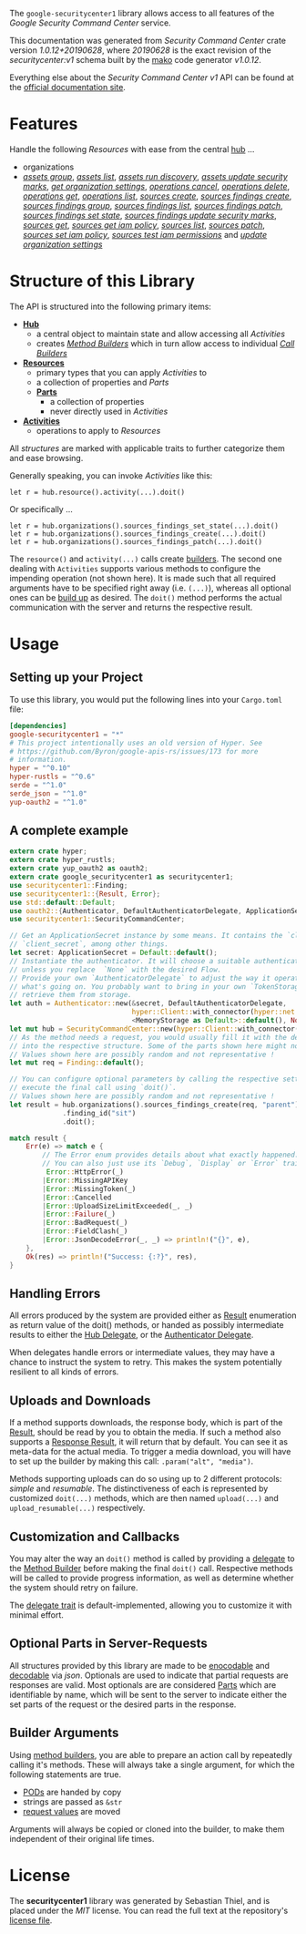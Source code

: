 <!---
DO NOT EDIT !
This file was generated automatically from 'src/mako/api/README.md.mako'
DO NOT EDIT !
-->
The `google-securitycenter1` library allows access to all features of the *Google Security Command Center* service.

This documentation was generated from *Security Command Center* crate version *1.0.12+20190628*, where *20190628* is the exact revision of the *securitycenter:v1* schema built by the [mako](http://www.makotemplates.org/) code generator *v1.0.12*.

Everything else about the *Security Command Center* *v1* API can be found at the
[official documentation site](https://console.cloud.google.com/apis/api/securitycenter.googleapis.com/overview).
# Features

Handle the following *Resources* with ease from the central [hub](https://docs.rs/google-securitycenter1/1.0.12+20190628/google_securitycenter1/struct.SecurityCommandCenter.html) ... 

* organizations
 * [*assets group*](https://docs.rs/google-securitycenter1/1.0.12+20190628/google_securitycenter1/struct.OrganizationAssetGroupCall.html), [*assets list*](https://docs.rs/google-securitycenter1/1.0.12+20190628/google_securitycenter1/struct.OrganizationAssetListCall.html), [*assets run discovery*](https://docs.rs/google-securitycenter1/1.0.12+20190628/google_securitycenter1/struct.OrganizationAssetRunDiscoveryCall.html), [*assets update security marks*](https://docs.rs/google-securitycenter1/1.0.12+20190628/google_securitycenter1/struct.OrganizationAssetUpdateSecurityMarkCall.html), [*get organization settings*](https://docs.rs/google-securitycenter1/1.0.12+20190628/google_securitycenter1/struct.OrganizationGetOrganizationSettingCall.html), [*operations cancel*](https://docs.rs/google-securitycenter1/1.0.12+20190628/google_securitycenter1/struct.OrganizationOperationCancelCall.html), [*operations delete*](https://docs.rs/google-securitycenter1/1.0.12+20190628/google_securitycenter1/struct.OrganizationOperationDeleteCall.html), [*operations get*](https://docs.rs/google-securitycenter1/1.0.12+20190628/google_securitycenter1/struct.OrganizationOperationGetCall.html), [*operations list*](https://docs.rs/google-securitycenter1/1.0.12+20190628/google_securitycenter1/struct.OrganizationOperationListCall.html), [*sources create*](https://docs.rs/google-securitycenter1/1.0.12+20190628/google_securitycenter1/struct.OrganizationSourceCreateCall.html), [*sources findings create*](https://docs.rs/google-securitycenter1/1.0.12+20190628/google_securitycenter1/struct.OrganizationSourceFindingCreateCall.html), [*sources findings group*](https://docs.rs/google-securitycenter1/1.0.12+20190628/google_securitycenter1/struct.OrganizationSourceFindingGroupCall.html), [*sources findings list*](https://docs.rs/google-securitycenter1/1.0.12+20190628/google_securitycenter1/struct.OrganizationSourceFindingListCall.html), [*sources findings patch*](https://docs.rs/google-securitycenter1/1.0.12+20190628/google_securitycenter1/struct.OrganizationSourceFindingPatchCall.html), [*sources findings set state*](https://docs.rs/google-securitycenter1/1.0.12+20190628/google_securitycenter1/struct.OrganizationSourceFindingSetStateCall.html), [*sources findings update security marks*](https://docs.rs/google-securitycenter1/1.0.12+20190628/google_securitycenter1/struct.OrganizationSourceFindingUpdateSecurityMarkCall.html), [*sources get*](https://docs.rs/google-securitycenter1/1.0.12+20190628/google_securitycenter1/struct.OrganizationSourceGetCall.html), [*sources get iam policy*](https://docs.rs/google-securitycenter1/1.0.12+20190628/google_securitycenter1/struct.OrganizationSourceGetIamPolicyCall.html), [*sources list*](https://docs.rs/google-securitycenter1/1.0.12+20190628/google_securitycenter1/struct.OrganizationSourceListCall.html), [*sources patch*](https://docs.rs/google-securitycenter1/1.0.12+20190628/google_securitycenter1/struct.OrganizationSourcePatchCall.html), [*sources set iam policy*](https://docs.rs/google-securitycenter1/1.0.12+20190628/google_securitycenter1/struct.OrganizationSourceSetIamPolicyCall.html), [*sources test iam permissions*](https://docs.rs/google-securitycenter1/1.0.12+20190628/google_securitycenter1/struct.OrganizationSourceTestIamPermissionCall.html) and [*update organization settings*](https://docs.rs/google-securitycenter1/1.0.12+20190628/google_securitycenter1/struct.OrganizationUpdateOrganizationSettingCall.html)




# Structure of this Library

The API is structured into the following primary items:

* **[Hub](https://docs.rs/google-securitycenter1/1.0.12+20190628/google_securitycenter1/struct.SecurityCommandCenter.html)**
    * a central object to maintain state and allow accessing all *Activities*
    * creates [*Method Builders*](https://docs.rs/google-securitycenter1/1.0.12+20190628/google_securitycenter1/trait.MethodsBuilder.html) which in turn
      allow access to individual [*Call Builders*](https://docs.rs/google-securitycenter1/1.0.12+20190628/google_securitycenter1/trait.CallBuilder.html)
* **[Resources](https://docs.rs/google-securitycenter1/1.0.12+20190628/google_securitycenter1/trait.Resource.html)**
    * primary types that you can apply *Activities* to
    * a collection of properties and *Parts*
    * **[Parts](https://docs.rs/google-securitycenter1/1.0.12+20190628/google_securitycenter1/trait.Part.html)**
        * a collection of properties
        * never directly used in *Activities*
* **[Activities](https://docs.rs/google-securitycenter1/1.0.12+20190628/google_securitycenter1/trait.CallBuilder.html)**
    * operations to apply to *Resources*

All *structures* are marked with applicable traits to further categorize them and ease browsing.

Generally speaking, you can invoke *Activities* like this:

```Rust,ignore
let r = hub.resource().activity(...).doit()
```

Or specifically ...

```ignore
let r = hub.organizations().sources_findings_set_state(...).doit()
let r = hub.organizations().sources_findings_create(...).doit()
let r = hub.organizations().sources_findings_patch(...).doit()
```

The `resource()` and `activity(...)` calls create [builders][builder-pattern]. The second one dealing with `Activities` 
supports various methods to configure the impending operation (not shown here). It is made such that all required arguments have to be 
specified right away (i.e. `(...)`), whereas all optional ones can be [build up][builder-pattern] as desired.
The `doit()` method performs the actual communication with the server and returns the respective result.

# Usage

## Setting up your Project

To use this library, you would put the following lines into your `Cargo.toml` file:

```toml
[dependencies]
google-securitycenter1 = "*"
# This project intentionally uses an old version of Hyper. See
# https://github.com/Byron/google-apis-rs/issues/173 for more
# information.
hyper = "^0.10"
hyper-rustls = "^0.6"
serde = "^1.0"
serde_json = "^1.0"
yup-oauth2 = "^1.0"
```

## A complete example

```Rust
extern crate hyper;
extern crate hyper_rustls;
extern crate yup_oauth2 as oauth2;
extern crate google_securitycenter1 as securitycenter1;
use securitycenter1::Finding;
use securitycenter1::{Result, Error};
use std::default::Default;
use oauth2::{Authenticator, DefaultAuthenticatorDelegate, ApplicationSecret, MemoryStorage};
use securitycenter1::SecurityCommandCenter;

// Get an ApplicationSecret instance by some means. It contains the `client_id` and 
// `client_secret`, among other things.
let secret: ApplicationSecret = Default::default();
// Instantiate the authenticator. It will choose a suitable authentication flow for you, 
// unless you replace  `None` with the desired Flow.
// Provide your own `AuthenticatorDelegate` to adjust the way it operates and get feedback about 
// what's going on. You probably want to bring in your own `TokenStorage` to persist tokens and
// retrieve them from storage.
let auth = Authenticator::new(&secret, DefaultAuthenticatorDelegate,
                              hyper::Client::with_connector(hyper::net::HttpsConnector::new(hyper_rustls::TlsClient::new())),
                              <MemoryStorage as Default>::default(), None);
let mut hub = SecurityCommandCenter::new(hyper::Client::with_connector(hyper::net::HttpsConnector::new(hyper_rustls::TlsClient::new())), auth);
// As the method needs a request, you would usually fill it with the desired information
// into the respective structure. Some of the parts shown here might not be applicable !
// Values shown here are possibly random and not representative !
let mut req = Finding::default();

// You can configure optional parameters by calling the respective setters at will, and
// execute the final call using `doit()`.
// Values shown here are possibly random and not representative !
let result = hub.organizations().sources_findings_create(req, "parent")
             .finding_id("sit")
             .doit();

match result {
    Err(e) => match e {
        // The Error enum provides details about what exactly happened.
        // You can also just use its `Debug`, `Display` or `Error` traits
         Error::HttpError(_)
        |Error::MissingAPIKey
        |Error::MissingToken(_)
        |Error::Cancelled
        |Error::UploadSizeLimitExceeded(_, _)
        |Error::Failure(_)
        |Error::BadRequest(_)
        |Error::FieldClash(_)
        |Error::JsonDecodeError(_, _) => println!("{}", e),
    },
    Ok(res) => println!("Success: {:?}", res),
}

```
## Handling Errors

All errors produced by the system are provided either as [Result](https://docs.rs/google-securitycenter1/1.0.12+20190628/google_securitycenter1/enum.Result.html) enumeration as return value of 
the doit() methods, or handed as possibly intermediate results to either the 
[Hub Delegate](https://docs.rs/google-securitycenter1/1.0.12+20190628/google_securitycenter1/trait.Delegate.html), or the [Authenticator Delegate](https://docs.rs/yup-oauth2/*/yup_oauth2/trait.AuthenticatorDelegate.html).

When delegates handle errors or intermediate values, they may have a chance to instruct the system to retry. This 
makes the system potentially resilient to all kinds of errors.

## Uploads and Downloads
If a method supports downloads, the response body, which is part of the [Result](https://docs.rs/google-securitycenter1/1.0.12+20190628/google_securitycenter1/enum.Result.html), should be
read by you to obtain the media.
If such a method also supports a [Response Result](https://docs.rs/google-securitycenter1/1.0.12+20190628/google_securitycenter1/trait.ResponseResult.html), it will return that by default.
You can see it as meta-data for the actual media. To trigger a media download, you will have to set up the builder by making
this call: `.param("alt", "media")`.

Methods supporting uploads can do so using up to 2 different protocols: 
*simple* and *resumable*. The distinctiveness of each is represented by customized 
`doit(...)` methods, which are then named `upload(...)` and `upload_resumable(...)` respectively.

## Customization and Callbacks

You may alter the way an `doit()` method is called by providing a [delegate](https://docs.rs/google-securitycenter1/1.0.12+20190628/google_securitycenter1/trait.Delegate.html) to the 
[Method Builder](https://docs.rs/google-securitycenter1/1.0.12+20190628/google_securitycenter1/trait.CallBuilder.html) before making the final `doit()` call. 
Respective methods will be called to provide progress information, as well as determine whether the system should 
retry on failure.

The [delegate trait](https://docs.rs/google-securitycenter1/1.0.12+20190628/google_securitycenter1/trait.Delegate.html) is default-implemented, allowing you to customize it with minimal effort.

## Optional Parts in Server-Requests

All structures provided by this library are made to be [enocodable](https://docs.rs/google-securitycenter1/1.0.12+20190628/google_securitycenter1/trait.RequestValue.html) and 
[decodable](https://docs.rs/google-securitycenter1/1.0.12+20190628/google_securitycenter1/trait.ResponseResult.html) via *json*. Optionals are used to indicate that partial requests are responses 
are valid.
Most optionals are are considered [Parts](https://docs.rs/google-securitycenter1/1.0.12+20190628/google_securitycenter1/trait.Part.html) which are identifiable by name, which will be sent to 
the server to indicate either the set parts of the request or the desired parts in the response.

## Builder Arguments

Using [method builders](https://docs.rs/google-securitycenter1/1.0.12+20190628/google_securitycenter1/trait.CallBuilder.html), you are able to prepare an action call by repeatedly calling it's methods.
These will always take a single argument, for which the following statements are true.

* [PODs][wiki-pod] are handed by copy
* strings are passed as `&str`
* [request values](https://docs.rs/google-securitycenter1/1.0.12+20190628/google_securitycenter1/trait.RequestValue.html) are moved

Arguments will always be copied or cloned into the builder, to make them independent of their original life times.

[wiki-pod]: http://en.wikipedia.org/wiki/Plain_old_data_structure
[builder-pattern]: http://en.wikipedia.org/wiki/Builder_pattern
[google-go-api]: https://github.com/google/google-api-go-client

# License
The **securitycenter1** library was generated by Sebastian Thiel, and is placed 
under the *MIT* license.
You can read the full text at the repository's [license file][repo-license].

[repo-license]: https://github.com/Byron/google-apis-rsblob/master/LICENSE.md
